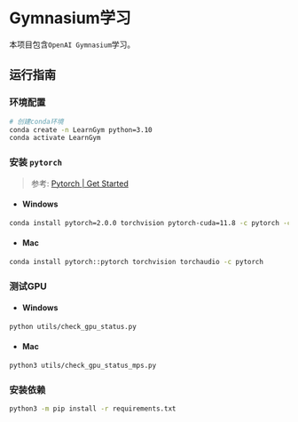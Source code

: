 # Gymnasium学习

本项目包含`OpenAI Gymnasium`学习。

## 运行指南

### 环境配置

```bash
# 创建conda环境
conda create -n LearnGym python=3.10
conda activate LearnGym
```

### 安装 `pytorch`

> 参考: [Pytorch | Get Started](https://pytorch.org/get-started/locally/)

- #### Windows

```bash
conda install pytorch=2.0.0 torchvision pytorch-cuda=11.8 -c pytorch -c nvidia
```

- #### Mac

```bash
conda install pytorch::pytorch torchvision torchaudio -c pytorch
```

### 测试GPU

- #### Windows

```bash
python utils/check_gpu_status.py
```

- #### Mac

```bash
python3 utils/check_gpu_status_mps.py
```

### 安装依赖

```bash
python3 -m pip install -r requirements.txt
```